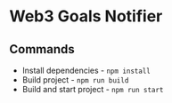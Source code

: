 # Web3 Goals Notifier

## Commands

- Install dependencies - `npm install`
- Build project - `npm run build`
- Build and start project - `npm run start`
